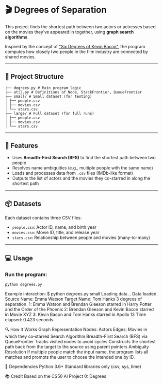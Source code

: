# 🎬 Degrees of Separation

This project finds the shortest path between two actors or actresses based on the movies they’ve appeared in together, using **graph search algorithms**.

Inspired by the concept of ["Six Degrees of Kevin Bacon"](https://en.wikipedia.org/wiki/Six_Degrees_of_Kevin_Bacon), the program computes how closely two people in the film industry are connected by shared movies.

---

## 📁 Project Structure
```
├── degrees.py # Main program logic
├── util.py # Definitions of Node, StackFrontier, QueueFrontier
├── small/ # Small dataset (for testing)
│ ├── people.csv
│ ├── movies.csv
│ └── stars.csv
├── large/ # Full dataset (for full runs)
│ ├── people.csv
│ ├── movies.csv
│ └── stars.csv
```


---

## 🚀 Features

- Uses **Breadth-First Search (BFS)** to find the shortest path between two people
- Resolves name ambiguities (e.g., multiple people with the same name)
- Loads and processes data from `.csv` files (IMDb-like format)
- Outputs the list of actors and the movies they co-starred in along the shortest path

---

## 📦 Datasets

Each dataset contains three CSV files:

- `people.csv`: Actor ID, name, and birth year
- `movies.csv`: Movie ID, title, and release year
- `stars.csv`: Relationship between people and movies (many-to-many)

---

## 💻 Usage

### Run the program:

```bash
python degrees.py
```

Example interaction:
$ python degrees.py small
Loading data...
Data loaded.
Source Name: Emma Watson
Target Name: Tom Hanks
3 degrees of separation.
1: Emma Watson and Brendan Gleeson starred in Harry Potter and the Order of the Phoenix
2: Brendan Gleeson and Kevin Bacon starred in Movie XYZ
3: Kevin Bacon and Tom Hanks starred in Apollo 13
Time elapsed: 0.423 seconds


🔍 How It Works
Graph Representation
Nodes: Actors
Edges: Movies in which they co-starred
Search Algorithm
Breadth-First Search (BFS) via QueueFrontier
Tracks visited nodes to avoid cycles
Constructs the shortest path back from the target to the source using parent pointers
Ambiguity Resolution
If multiple people match the input name, the program lists all matches and prompts the user to choose the intended one by ID.

🧠 Dependencies
Python 3.6+
Standard libraries only (csv, sys, time)

📚 Credit
Based on the CS50 AI Project 0: Degrees
